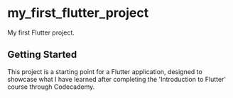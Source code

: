 # my_first_flutter_project

My first Flutter project.

## Getting Started

This project is a starting point for a Flutter application, designed to showcase what I have learned after completing the 'Introduction to Flutter' course through Codecademy.


